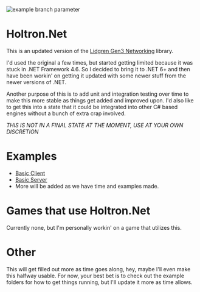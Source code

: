 ![example branch parameter](https://github.com/HoltronDev/Holtron.Net/actions/workflows/dotnet.yml/badge.svg?branch=master)

# Holtron.Net
This is an updated version of the [Lidgren Gen3 Networking](https://github.com/lidgren/lidgren-network-gen3) library.

I'd used the original a few times, but started getting limited because it was stuck in .NET Framework 4.6. So I decided to bring it to .NET 6+ and then have been workin' on getting it updated with some newer stuff from the newer versions of .NET.

Another purpose of this is to add unit and integration testing over time to make this more stable as things get added and improved upon. I'd also like to get this into a state that it could be integrated into other C# based engines without a bunch of extra crap involved.

*THIS IS NOT IN A FINAL STATE AT THE MOMENT, USE AT YOUR OWN DISCRETION*

# Examples
- [Basic Client](https://github.com/HoltronDev/Holtron.Net/tree/master/Holtron.Net.Examples/Holtron.Net.Examples.BasicClient)
- [Basic Server](https://github.com/HoltronDev/Holtron.Net/tree/master/Holtron.Net.Examples/Holtron.Net.Examples.BasicServer)
- More will be added as we have time and examples made.

# Games that use Holtron.Net
Currently none, but I'm personally workin' on a game that utilizes this.

# Other
This will get filled out more as time goes along, hey, maybe I'll even make this halfway usable. For now, your best bet is to check out the example folders for how to get things running, but I'll update it more as time allows.
